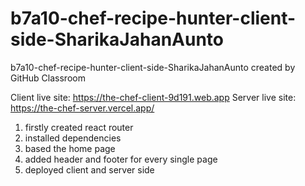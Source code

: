 # b7a10-chef-recipe-hunter-client-side-SharikaJahanAunto
b7a10-chef-recipe-hunter-client-side-SharikaJahanAunto created by GitHub Classroom



Client live site: https://the-chef-client-9d191.web.app
Server live site: https://the-chef-server.vercel.app/


1. firstly created react router 
2. installed dependencies
3. based the home page
4. added header and footer for every single page
5. deployed client and server side 
